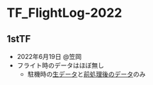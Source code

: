 # TF_FlightLog-2022

## 1stTF
- 2022年6月19日 @笠岡
- フライト時のデータはほぼ無し
  - 駐機時の[生データ](FLIGHT-raw.csv)と[前処理後のデータ](FLIGHT-preprocessed.csv)のみ
